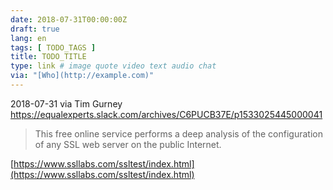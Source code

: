 ```yaml
---
date: 2018-07-31T00:00:00Z
draft: true
lang: en
tags: [ TODO_TAGS ]
title: TODO_TITLE
type: link # image quote video text audio chat
via: "[Who](http://example.com)"
---
```



2018-07-31 via Tim Gurney
https://equalexperts.slack.com/archives/C6PUCB37E/p1533025445000041

> This free online service performs a deep analysis of the configuration of any SSL web server on the public Internet.

[https://www.ssllabs.com/ssltest/index.html](https://www.ssllabs.com/ssltest/index.html)

